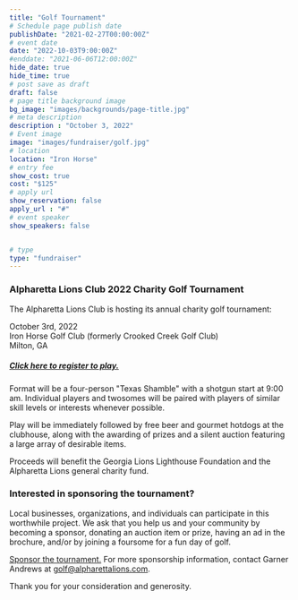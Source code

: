 ```yaml
---
title: "Golf Tournament"
# Schedule page publish date
publishDate: "2021-02-27T00:00:00Z"
# event date
date: "2022-10-03T9:00:00Z"
#enddate: "2021-06-06T12:00:00Z"
hide_date: true
hide_time: true
# post save as draft
draft: false
# page title background image
bg_image: "images/backgrounds/page-title.jpg"
# meta description
description : "October 3, 2022"
# Event image
image: "images/fundraiser/golf.jpg"
# location
location: "Iron Horse"
# entry fee
show_cost: true
cost: "$125"
# apply url
show_reservation: false
apply_url : "#"
# event speaker
show_speakers: false


# type
type: "fundraiser"
---
```


### Alpharetta Lions Club 2022 Charity Golf Tournament

The Alpharetta Lions Club is hosting its annual charity golf tournament:  

October 3rd, 2022  
Iron Horse Golf Club (formerly Crooked Creek Golf Club)  
Milton, GA  
  
##### [Click here to register to play.](https://alpharetta-lions-club.square.site/shop/golftournament2022/3)  

Format will be a four-person "Texas Shamble" with a shotgun start at 9:00 am.  Individual 
players and twosomes will be paired with players of similar skill levels or interests whenever possible.

Play will be immediately followed by free beer and gourmet hotdogs at the clubhouse, along with the 
awarding of prizes and a silent auction featuring a large array of desirable items.

Proceeds will benefit the Georgia Lions Lighthouse Foundation and the Alpharetta Lions general charity fund.


### Interested in sponsoring the tournament?

Local businesses, organizations, and individuals can participate in this worthwhile project.  We 
ask that you help us and your 
community by becoming a sponsor, donating an auction item or prize, having an ad in the brochure, and/or by 
joining a foursome for a fun day of golf.

[Sponsor the tournament.](https://alpharetta-lions-club.square.site/shop/golfsponsor2022/5) For more sponsorship information, contact Garner Andrews at golf@alpharettalions.com.

Thank you for your consideration and generosity.  